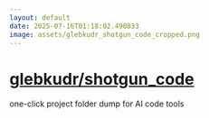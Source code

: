 ```yaml
---
layout: default
date: 2025-07-16T01:18:02.490833
image: assets/glebkudr_shotgun_code_cropped.png
---
```


# [glebkudr/shotgun_code](https://github.com/glebkudr/shotgun_code)

one-click project folder dump for AI code tools
